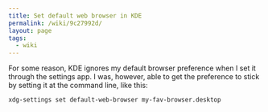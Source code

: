 ```yaml
---
title: Set default web browser in KDE
permalink: /wiki/9c27992d/
layout: page
tags:
  - wiki
---
```


For some reason, KDE ignores my default browser preference when I set it through the settings app. I was, however, able to get the preference to stick by setting it at the command line, like this:

```
xdg-settings set default-web-browser my-fav-browser.desktop
```
